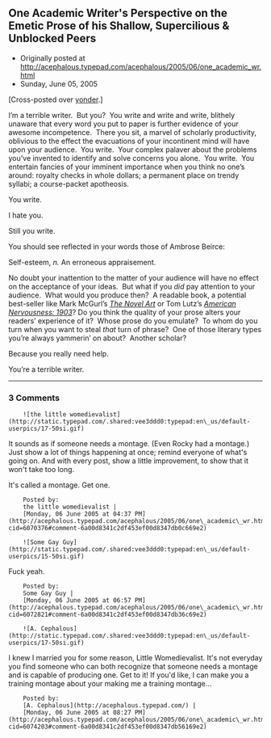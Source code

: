 ## One Academic Writer's Perspective on the Emetic Prose of his Shallow, Supercilious & Unblocked Peers

 * Originally posted at http://acephalous.typepad.com/acephalous/2005/06/one_academic_wr.html
 * Sunday, June 05, 2005



[Cross-posted over [yonder](http://www.thevalve.org/go/valve/article/o/).]

I’m a terrible writer.  But you?  You write and
write and write, blithely unaware that every word you put to paper is
further evidence of your awesome incompetence.  There you sit, a
marvel of scholarly productivity, oblivious to the effect the
evacuations of your incontinent mind will have upon your
audience.  You write.  Your complex palaver about the
problems you’ve invented to identify and solve concerns you
alone.  You write.  You entertain fancies of your imminent
importance when you think no one’s around: royalty checks in
whole dollars; a permanent place on trendy syllabi; a course-packet
apotheosis.  

You write.  

I hate you.  

Still you write.

You should see reflected in your words those of Ambrose Beirce: 

Self-esteem, _n._ An erroneous appraisement.

No doubt your inattention to the matter of your audience will have no
effect on the acceptance of your ideas.  But what if you _did_
pay attention to your audience.  What would you produce
then?  A readable book, a potential best-seller like Mark
McGurl’s [_The Novel Art_](http://www.amazon.com/exec/obidos/tg/detail/-/0691088993/qid=1118019964/sr=8-2/ref=sr\_8\_xs\_ap\_i2\_xgl14/102-9607103-5071311?v=glance&s=books&n=507846) or Tom Lutz’s [_American Nervousness: 1903_](http://www.amazon.com/exec/obidos/tg/detail/-/0801499011/qid=1118020057/sr=8-1/ref=sr\_8\_xs\_ap\_i1\_xgl14/102-9607103-5071311?v=glance&s=books&n=507846)? 
Do you think the quality of your prose alters your readers’
experience of it?  Whose prose do you emulate?  To whom do
you turn when you want to steal _that_ turn of phrase?  One of those literary types you’re always yammerin’ on about?  Another scholar?  

Because you really need help.

You’re a terrible writer.

		

* * *

### 3 Comments 

		

                
[]()

	

		![the little womedievalist](http://static.typepad.com/.shared:vee3ddd0:typepad:en\_us/default-userpics/17-50si.gif)
	

	

		

It sounds as if someone needs a montage. (Even Rocky had a montage.)  Just show a lot of things happening at once; remind everyone of what's going on. And with every post, show a little improvement, to show that it won't take too long.

It's called a montage. Get one.  

	

		Posted by:
		the little womedievalist |
		[Monday, 06 June 2005 at 04:37 PM](http://acephalous.typepad.com/acephalous/2005/06/one\_academic\_wr.html?cid=6070376#comment-6a00d8341c2df453ef00d8347db0c669e2)

[]()

	

		![Some Gay Guy](http://static.typepad.com/.shared:vee3ddd0:typepad:en\_us/default-userpics/15-50si.gif)
	

	

		

Fuck yeah.

	

		Posted by:
		Some Gay Guy |
		[Monday, 06 June 2005 at 06:57 PM](http://acephalous.typepad.com/acephalous/2005/06/one\_academic\_wr.html?cid=6072821#comment-6a00d8341c2df453ef00d8347db36c69e2)

[]()

	

		![A. Cephalous](http://static.typepad.com/.shared:vee3ddd0:typepad:en\_us/default-userpics/17-50si.gif)
	

	

		

I knew I married you for some reason, Little Womedievalist.  It's not everyday you find someone who can both recognize that someone needs a montage and is capable of producing one.  Get to it!  If you'd like, I can make you a training montage about your making me a training montage...

	

		Posted by:
		[A. Cephalous](http://acephalous.typepad.com/) |
		[Monday, 06 June 2005 at 08:27 PM](http://acephalous.typepad.com/acephalous/2005/06/one\_academic\_wr.html?cid=6074203#comment-6a00d8341c2df453ef00d8347db56169e2)

		

        